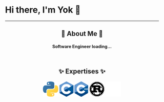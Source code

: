 # Hi there, I'm Yok 👋

---

## <p align="center">💬 About Me 💬</p>

<p align="center">
<b>Software Engineer loading...</b>
</p>


<br>

## <p align="center">✨ Expertises ✨</p>

<div> <p align="center">
 <img height="50em" src="./images/python.png?raw=true" />
 <img height="50em" src="./images/c.png?raw=true" />
 <img height="50em" src="./images/cpp.png?raw=true" />
 <img height="50em" src="./images/rust_light.png?raw=true#gh-light-mode-only" />
 <img height="50em" src="./images/rust_dark.png?raw=true#gh-dark-mode-only" />
</div> </p>

<br>
